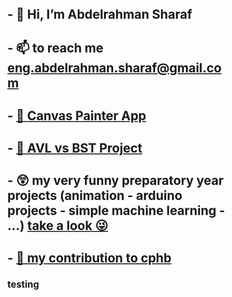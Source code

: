 <!---
this is a special rebo for your profile 
edit your role at Faculty of Engineering
you have images and links which use relative paths so be careful when you move things
--->
# - 👋 Hi, I’m Abdelrahman Sharaf
# - 📫 to reach me [eng.abdelrahman.sharaf@gmail.com](mailto:eng.abdelrahman.sharaf@gmail.com)
# - [🎨 Canvas Painter App](https://github.com/eng-abdelrahman-sharaf/canvas)
# - [🌳 AVL vs BST Project](https://github.com/eng-abdelrahman-sharaf/Data-Strucure/tree/main/AVL%20vs%20BST)
# - 😲 my very funny preparatory year projects (animation - arduino projects - simple machine learning - ...) [take a look 😜](https://github.com/eng-abdelrahman-sharaf/my_projects) 
# - [📖 my contribution to cphb](https://github.com/pllk/cphb/pull/103)
## testing
